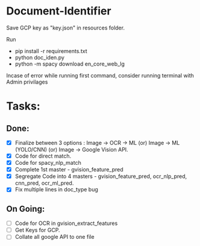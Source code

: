 # Document-Identifier

Save GCP key as "key.json" in resources folder.

Run
* pip install -r requirements.txt
* python doc_iden.py
* python -m spacy download en_core_web_lg

Incase of error while running first command, consider running terminal with Admin privilages


# Tasks:

## Done:
- [x] Finalize between 3 options : Image -> OCR -> ML (or) Image -> ML (YOLO/CNN) (or) Image -> Google Vision API.
- [X] Code for direct match.
- [X] Code for spacy_nlp_match
- [X] Complete 1st master - gvision_feature_pred 
- [X] Segregate Code into 4 masters - gvision_feature_pred, ocr_nlp_pred, cnn_pred, ocr_ml_pred.
- [X] Fix multiple lines in doc_type bug

## On Going:
- [ ] Code for OCR in gvision_extract_features
- [ ] Get Keys for GCP.
- [ ] Collate all google API to one file
